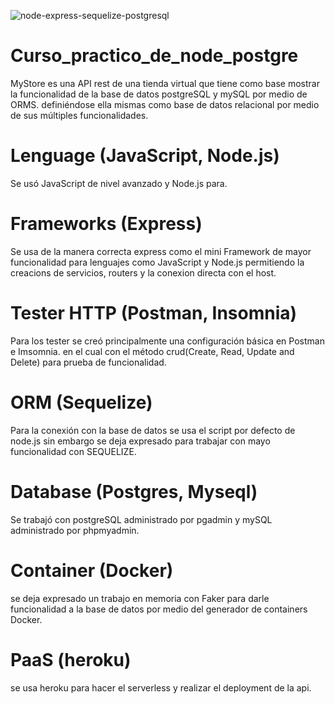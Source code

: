 ![node-express-sequelize-postgresql](https://user-images.githubusercontent.com/106114288/175823172-c40fc869-58d0-48c5-9bc8-2bbae2c30941.jpeg) 

# Curso_practico_de_node_postgre
MyStore es una API rest de una tienda virtual que tiene como base mostrar la funcionalidad de la base de datos postgreSQL y mySQL por medio de ORMS. definiéndose ella mismas como base de datos relacional por medio de sus múltiples funcionalidades.



# Lenguage (JavaScript, Node.js)
Se usó JavaScript de nivel avanzado y Node.js para.



# Frameworks (Express)
Se usa de la manera correcta express como el mini Framework de mayor funcionalidad para lenguajes como JavaScript y Node.js permitiendo la creacions de servicios, routers y la conexion directa con el host.



# Tester HTTP (Postman, Insomnia)
Para los tester se creó principalmente una configuración básica en Postman e Imsomnia. en el cual con el método crud(Create, Read, Update and Delete) para prueba  de funcionalidad.


# ORM (Sequelize)
Para la conexión con la base de datos se usa el script por defecto de node.js sin embargo se deja expresado para trabajar con mayo funcionalidad con SEQUELIZE.


# Database (Postgres, Myseql)
Se trabajó con postgreSQL administrado por pgadmin y mySQL administrado por phpmyadmin.


# Container (Docker)
se deja expresado un trabajo en memoria con Faker para darle funcionalidad a la base de datos por medio del generador de containers Docker.


# PaaS (heroku)
se usa heroku para hacer el serverless y realizar el deployment de la api.
